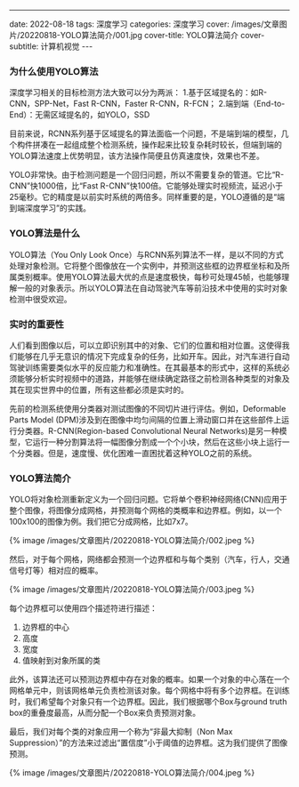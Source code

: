---
date: 2022-08-18
tags: 深度学习
categories: 深度学习
cover: /images/文章图片/20220818-YOLO算法简介/001.jpg
cover-title: YOLO算法简介
cover-subtitle: 计算机视觉
--- 

### 为什么使用YOLO算法

深度学习相关的目标检测方法大致可以分为两派：
1.基于区域提名的：如R-CNN，SPP-Net，Fast R-CNN，Faster R-CNN，R-FCN；
2.端到端（End-to-End）：无需区域提名的，如YOLO，SSD

目前来说，RCNN系列基于区域提名的算法面临一个问题，不是端到端的模型，几个构件拼凑在一起组成整个检测系统，操作起来比较复杂耗时较长，但端到端的YOLO算法速度上优势明显，该方法操作简便且仿真速度快，效果也不差。

YOLO非常快。由于检测问题是一个回归问题，所以不需要复杂的管道。它比“R-CNN”快1000倍，比“Fast R-CNN”快100倍。它能够处理实时视频流，延迟小于25毫秒。它的精度是以前实时系统的两倍多。同样重要的是，YOLO遵循的是“端到端深度学习”的实践。

### YOLO算法是什么

YOLO算法（You Only Look Once）与RCNN系列算法不一样，是以不同的方式处理对象检测。它将整个图像放在一个实例中，并预测这些框的边界框坐标和及所属类别概率。使用YOLO算法最大优的点是速度极快，每秒可处理45帧，也能够理解一般的对象表示。所以YOLO算法在自动驾驶汽车等前沿技术中使用的实时对象检测中很受欢迎。


### 实时的重要性

人们看到图像以后，可以立即识别其中的对象、它们的位置和相对位置。这使得我们能够在几乎无意识的情况下完成复杂的任务，比如开车。因此，对汽车进行自动驾驶训练需要类似水平的反应能力和准确性。在其最基本的形式中，这样的系统必须能够分析实时视频中的道路，并能够在继续确定路径之前检测各种类型的对象及其在现实世界中的位置，所有这些都必须是实时的。

先前的检测系统使用分类器对测试图像的不同切片进行评估。例如，Deformable Parts Model (DPM)涉及到在图像中均匀间隔的位置上滑动窗口并在这些部件上运行分类器。R-CNN(Region-based Convolutional Neural Networks)是另一种模型，它运行一种分割算法将一幅图像分割成一个个小块，然后在这些小块上运行一个分类器。但是，速度慢、优化困难一直困扰着这种YOLO之前的系统。

### YOLO算法简介

YOLO将对象检测重新定义为一个回归问题。它将单个卷积神经网络(CNN)应用于整个图像，将图像分成网格，并预测每个网格的类概率和边界框。例如，以一个100x100的图像为例。我们把它分成网格，比如7x7。


{% image /images/文章图片/20220818-YOLO算法简介/002.jpeg %}


然后，对于每个网格，网络都会预测一个边界框和与每个类别（汽车，行人，交通信号灯等）相对应的概率。

{% image /images/文章图片/20220818-YOLO算法简介/003.jpeg %}

每个边界框可以使用四个描述符进行描述：

1. 边界框的中心
2. 高度
3. 宽度
4. 值映射到对象所属的类

此外，该算法还可以预测边界框中存在对象的概率。如果一个对象的中心落在一个网格单元中，则该网格单元负责检测该对象。每个网格中将有多个边界框。在训练时，我们希望每个对象只有一个边界框。因此，我们根据哪个Box与ground truth box的重叠度最高，从而分配一个Box来负责预测对象。

最后，我们对每个类的对象应用一个称为“非最大抑制（Non Max Suppression）”的方法来过滤出“置信度”小于阈值的边界框。这为我们提供了图像预测。

{% image /images/文章图片/20220818-YOLO算法简介/004.jpeg %}


